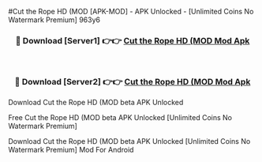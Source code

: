 #Cut the Rope HD (MOD [APK-MOD] - APK Unlocked - [Unlimited Coins No Watermark Premium] 963y6



<div align="center">

<h3>🔴 Download [Server1] 👉👉 <a href="https://momento.my/?title=Cut_the_Rope_HD_(MOD">Cut the Rope HD (MOD Mod Apk</a></h3><br>

<h3>🔴 Download [Server2] 👉👉 <a href="https://momento.my/?title=Cut_the_Rope_HD_(MOD">Cut the Rope HD (MOD Mod Apk</a></h3>
</div>



Download Cut the Rope HD (MOD beta APK Unlocked

Free Cut the Rope HD (MOD beta APK Unlocked [Unlimited Coins No Watermark Premium]

Download Cut the Rope HD (MOD beta APK Unlocked [Unlimited Coins No Watermark Premium] Mod For Android
